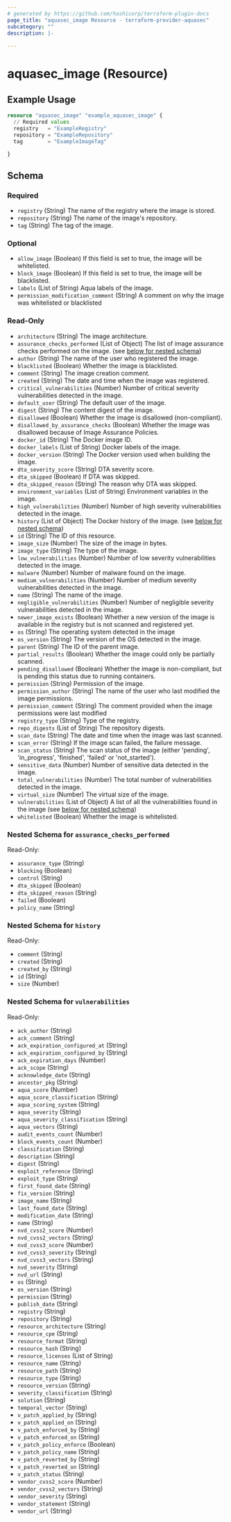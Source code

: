 ```yaml
---
# generated by https://github.com/hashicorp/terraform-plugin-docs
page_title: "aquasec_image Resource - terraform-provider-aquasec"
subcategory: ""
description: |-
  
---
```


# aquasec_image (Resource)



## Example Usage

```terraform
resource "aquasec_image" "example_aquasec_image" {
  // Required values
  registry   = "ExampleRegistry"
  repository = "ExampleRepository"
  tag        = "ExampleImageTag"

}
```

<!-- schema generated by tfplugindocs -->
## Schema

### Required

- `registry` (String) The name of the registry where the image is stored.
- `repository` (String) The name of the image's repository.
- `tag` (String) The tag of the image.

### Optional

- `allow_image` (Boolean) If this field is set to true, the image will be whitelisted.
- `block_image` (Boolean) If this field is set to true, the image will be blacklisted.
- `labels` (List of String) Aqua labels of the image.
- `permission_modification_comment` (String) A comment on why the image was whitelisted or blacklisted

### Read-Only

- `architecture` (String) The image architecture.
- `assurance_checks_performed` (List of Object) The list of image assurance checks performed on the image. (see [below for nested schema](#nestedatt--assurance_checks_performed))
- `author` (String) The name of the user who registered the image.
- `blacklisted` (Boolean) Whether the image is blacklisted.
- `comment` (String) The image creation comment.
- `created` (String) The date and time when the image was registered.
- `critical_vulnerabilities` (Number) Number of critical severity vulnerabilities detected in the image.
- `default_user` (String) The default user of the image.
- `digest` (String) The content digest of the image.
- `disallowed` (Boolean) Whether the image is disallowed (non-compliant).
- `disallowed_by_assurance_checks` (Boolean) Whether the image was disallowed because of Image Assurance Policies.
- `docker_id` (String) The Docker image ID.
- `docker_labels` (List of String) Docker labels of the image.
- `docker_version` (String) The Docker version used when building the image.
- `dta_severity_score` (String) DTA severity score.
- `dta_skipped` (Boolean) If DTA was skipped.
- `dta_skipped_reason` (String) The reason why DTA was skipped.
- `environment_variables` (List of String) Environment variables in the image.
- `high_vulnerabilities` (Number) Number of high severity vulnerabilities detected in the image.
- `history` (List of Object) The Docker history of the image. (see [below for nested schema](#nestedatt--history))
- `id` (String) The ID of this resource.
- `image_size` (Number) The size of the image in bytes.
- `image_type` (String) The type of the image.
- `low_vulnerabilities` (Number) Number of low severity vulnerabilities detected in the image.
- `malware` (Number) Number of malware found on the image.
- `medium_vulnerabilities` (Number) Number of medium severity vulnerabilities detected in the image.
- `name` (String) The name of the image.
- `negligible_vulnerabilities` (Number) Number of negligible severity vulnerabilities detected in the image.
- `newer_image_exists` (Boolean) Whether a new version of the image is available in the registry but is not scanned and registered yet.
- `os` (String) The operating system detected in the image
- `os_version` (String) The version of the OS detected in the image.
- `parent` (String) The ID of the parent image.
- `partial_results` (Boolean) Whether the image could only be partially scanned.
- `pending_disallowed` (Boolean) Whether the image is non-compliant, but is pending this status due to running containers.
- `permission` (String) Permission of the image.
- `permission_author` (String) The name of the user who last modified the image permissions.
- `permission_comment` (String) The comment provided when the image permissions were last modified
- `registry_type` (String) Type of the registry.
- `repo_digests` (List of String) The repository digests.
- `scan_date` (String) The date and time when the image was last scanned.
- `scan_error` (String) If the image scan failed, the failure message.
- `scan_status` (String) The scan status of the image (either 'pending', 'in_progress', 'finished', 'failed' or 'not_started').
- `sensitive_data` (Number) Number of sensitive data detected in the image.
- `total_vulnerabilities` (Number) The total number of vulnerabilities detected in the image.
- `virtual_size` (Number) The virtual size of the image.
- `vulnerabilities` (List of Object) A list of all the vulnerabilities found in the image (see [below for nested schema](#nestedatt--vulnerabilities))
- `whitelisted` (Boolean) Whether the image is whitelisted.

<a id="nestedatt--assurance_checks_performed"></a>
### Nested Schema for `assurance_checks_performed`

Read-Only:

- `assurance_type` (String)
- `blocking` (Boolean)
- `control` (String)
- `dta_skipped` (Boolean)
- `dta_skipped_reason` (String)
- `failed` (Boolean)
- `policy_name` (String)


<a id="nestedatt--history"></a>
### Nested Schema for `history`

Read-Only:

- `comment` (String)
- `created` (String)
- `created_by` (String)
- `id` (String)
- `size` (Number)


<a id="nestedatt--vulnerabilities"></a>
### Nested Schema for `vulnerabilities`

Read-Only:

- `ack_author` (String)
- `ack_comment` (String)
- `ack_expiration_configured_at` (String)
- `ack_expiration_configured_by` (String)
- `ack_expiration_days` (Number)
- `ack_scope` (String)
- `acknowledge_date` (String)
- `ancestor_pkg` (String)
- `aqua_score` (Number)
- `aqua_score_classification` (String)
- `aqua_scoring_system` (String)
- `aqua_severity` (String)
- `aqua_severity_classification` (String)
- `aqua_vectors` (String)
- `audit_events_count` (Number)
- `block_events_count` (Number)
- `classification` (String)
- `description` (String)
- `digest` (String)
- `exploit_reference` (String)
- `exploit_type` (String)
- `first_found_date` (String)
- `fix_version` (String)
- `image_name` (String)
- `last_found_date` (String)
- `modification_date` (String)
- `name` (String)
- `nvd_cvss2_score` (Number)
- `nvd_cvss2_vectors` (String)
- `nvd_cvss3_score` (Number)
- `nvd_cvss3_severity` (String)
- `nvd_cvss3_vectors` (String)
- `nvd_severity` (String)
- `nvd_url` (String)
- `os` (String)
- `os_version` (String)
- `permission` (String)
- `publish_date` (String)
- `registry` (String)
- `repository` (String)
- `resource_architecture` (String)
- `resource_cpe` (String)
- `resource_format` (String)
- `resource_hash` (String)
- `resource_licenses` (List of String)
- `resource_name` (String)
- `resource_path` (String)
- `resource_type` (String)
- `resource_version` (String)
- `severity_classification` (String)
- `solution` (String)
- `temporal_vector` (String)
- `v_patch_applied_by` (String)
- `v_patch_applied_on` (String)
- `v_patch_enforced_by` (String)
- `v_patch_enforced_on` (String)
- `v_patch_policy_enforce` (Boolean)
- `v_patch_policy_name` (String)
- `v_patch_reverted_by` (String)
- `v_patch_reverted_on` (String)
- `v_patch_status` (String)
- `vendor_cvss2_score` (Number)
- `vendor_cvss2_vectors` (String)
- `vendor_severity` (String)
- `vendor_statement` (String)
- `vendor_url` (String)


